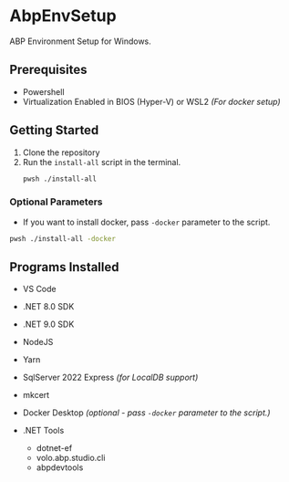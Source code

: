 # AbpEnvSetup
 ABP Environment Setup for Windows.

 ## Prerequisites
 - Powershell
 - Virtualization Enabled in BIOS (Hyper-V) or WSL2
     _(For docker setup)_


## Getting Started
1. Clone the repository
2. Run the `install-all` script in the terminal.
    ```bash
    pwsh ./install-all
    ```

### Optional Parameters
 - If you want to install docker, pass `-docker` parameter to the script.
 ```bash
 pwsh ./install-all -docker
 ```

## Programs Installed
- VS Code
- .NET 8.0 SDK
- .NET 9.0 SDK
- NodeJS
- Yarn
- SqlServer 2022 Express _(for LocalDB support)_
- mkcert
- Docker Desktop _(optional - pass `-docker` parameter to the script.)_

- .NET Tools
    - dotnet-ef
    - volo.abp.studio.cli
    - abpdevtools